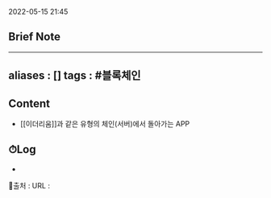 2022-05-15 21:45
## Brief Note
---
aliases : []
tags : #블록체인 
---

## Content
- [[이더리움]]과 같은 유형의 체인(서버)에서 돌아가는 APP

## ⏱Log
-


📙출처 :
URL :